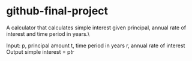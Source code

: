 # github-final-project

A calculator that calculates simple interest given principal, annual rate of interest and time period in years.\

Input:
   p, principal amount
   t, time period in years
   r, annual rate of interest
Output
   simple interest = p*t*r

